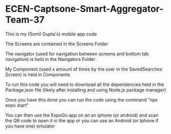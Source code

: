 # ECEN-Captsone-Smart-Aggregator-Team-37
This is my (Somil Gupta's) mobile app code

The Screens are contained in the Screens Folder

The navigator (used for navigation between screens and bottom tab navigation) is held in the Navigators Folder

My Component (used x amount of times by the user in the SavedSearches Screen) is held in Components

To run this code you will need to download all the dependencies held in the Package.json file (likely after installing and using Node.js package manager)

Once you have this done you can run the code using the command "npx expo start"

You can then use the ExpoGo app on an an iphone (or android) and scan the QR code to open it in the app or you can use an Android (or Iphone if you have one) emulator
